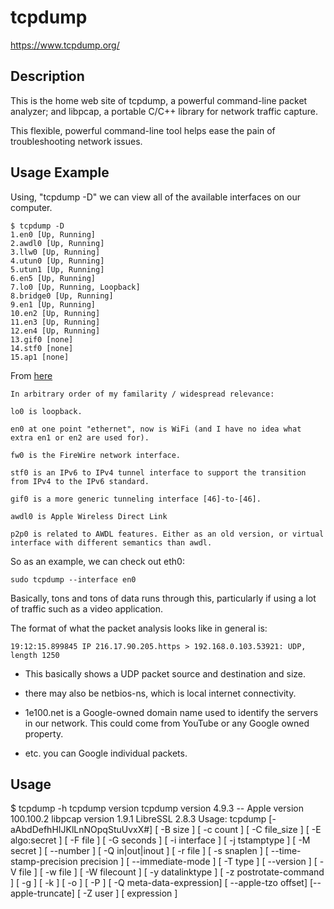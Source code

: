 # tcpdump

https://www.tcpdump.org/

## Description

This is the home web site of tcpdump, a powerful command-line packet analyzer; and libpcap, a portable C/C++ library for network traffic capture.

This flexible, powerful command-line tool helps ease the pain of troubleshooting network issues.

## Usage Example

Using, "tcpdump -D" we can view all of the available interfaces on our computer.

```
$ tcpdump -D
1.en0 [Up, Running]
2.awdl0 [Up, Running]
3.llw0 [Up, Running]
4.utun0 [Up, Running]
5.utun1 [Up, Running]
6.en5 [Up, Running]
7.lo0 [Up, Running, Loopback]
8.bridge0 [Up, Running]
9.en1 [Up, Running]
10.en2 [Up, Running]
11.en3 [Up, Running]
12.en4 [Up, Running]
13.gif0 [none]
14.stf0 [none]
15.ap1 [none]
```

From [here](https://stackoverflow.com/questions/29958143/what-are-en0-en1-p2p-and-so-on-that-are-displayed-after-executing-ifconfig)


```
In arbitrary order of my familarity / widespread relevance:

lo0 is loopback.

en0 at one point "ethernet", now is WiFi (and I have no idea what extra en1 or en2 are used for).

fw0 is the FireWire network interface.

stf0 is an IPv6 to IPv4 tunnel interface to support the transition from IPv4 to the IPv6 standard.

gif0 is a more generic tunneling interface [46]-to-[46].

awdl0 is Apple Wireless Direct Link

p2p0 is related to AWDL features. Either as an old version, or virtual interface with different semantics than awdl.
```

So as an example, we can check out eth0:

```
sudo tcpdump --interface en0
```
Basically, tons and tons of data runs through this, particularly if using a lot of traffic such as a video application.


The format of what the packet analysis looks like in general is:

```
19:12:15.899845 IP 216.17.90.205.https > 192.168.0.103.53921: UDP, length 1250
```
* This basically shows a UDP packet source and destination and size.

* there may also be netbios-ns, which is local internet connectivity.
* 1e100.net is a Google-owned domain name used to identify the servers in our network.  This could come from YouTube or any Google owned property.
* etc. you can Google individual packets.

## Usage

$ tcpdump -h
tcpdump version tcpdump version 4.9.3 -- Apple version 100.100.2
libpcap version 1.9.1
LibreSSL 2.8.3
Usage: tcpdump [-aAbdDefhHIJKlLnNOpqStuUvxX#] [ -B size ] [ -c count ]
		[ -C file_size ] [ -E algo:secret ] [ -F file ] [ -G seconds ]
		[ -i interface ] [ -j tstamptype ] [ -M secret ] [ --number ]
		[ -Q in|out|inout ]
		[ -r file ] [ -s snaplen ] [ --time-stamp-precision precision ]
		[ --immediate-mode ] [ -T type ] [ --version ] [ -V file ]
		[ -w file ] [ -W filecount ] [ -y datalinktype ] [ -z postrotate-command ]
		[ -g ] [ -k ] [ -o ] [ -P ] [ -Q meta-data-expression]
		[ --apple-tzo offset] [--apple-truncate]
		[ -Z user ] [ expression ]

## 